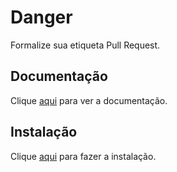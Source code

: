 # Danger

Formalize sua etiqueta Pull Request.

## Documentação

Clique [aqui](https://github.com/danger/danger-js) para ver a documentação.

## Instalação

Clique [aqui](https://www.npmjs.com/package/danger) para fazer a instalação.